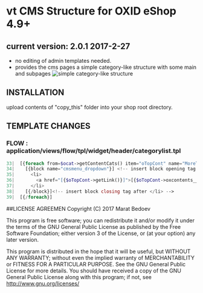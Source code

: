 # vt CMS Structure for OXID eShop 4.9+
## current version: 2.0.1 2017-2-27
* no editing of admin templates needed. 
* provides the cms pages a simple category-like structure with some main and subpages 
![simple category-like structure](https://raw.github.com/vanilla-thunder/vt-cmsstructure/screenshots/screenshot1.jpg)





## INSTALLATION
upload contents of "copy_this" folder into your shop root directory.
  
## TEMPLATE CHANGES
### FLOW : application/views/flow/tpl/widget/header/categorylist.tpl
````php
33|  [{foreach from=$ocat->getContentCats() item="oTopCont" name="MoreTopCms"}]
34|    [{block name="cmsmenu_dropdown"}] <!-- insert block opening tag before <li> -->
35|      <li>
36|        <a href="[{$oTopCont->getLink()}]">[{$oTopCont->oxcontents__oxtitle->value}]</a>
37|      </li>
38|    [{/block}]<!-- insert block closing tag after </li> -->
39|  [{/foreach}]
````

##LICENSE AGREEMEN
Copyright (C) 2017  Marat Bedoev

This program is free software;
you can redistribute it and/or modify it under the terms of the GNU General Public License as published by the Free Software Foundation;
either version 3 of the License, or (at your option) any later version.

This program is distributed in the hope that it will be useful, but WITHOUT ANY WARRANTY;
without even the implied warranty of MERCHANTABILITY or FITNESS FOR A PARTICULAR PURPOSE. See the GNU General Public License for more details.
You should have received a copy of the GNU General Public License along with this program; if not, see <http://www.gnu.org/licenses/>
